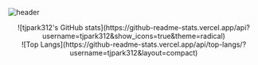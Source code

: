 ![header](https://capsule-render.vercel.app/api?type=wave&color=auto&height=300&section=header&text=박태준의%20Github&fontSize=90)

<div align="center">
  ![tjpark312's GitHub stats](https://github-readme-stats.vercel.app/api?username=tjpark312&show_icons=true&theme=radical)
</div>
 
<div align="center">
  ![Top Langs](https://github-readme-stats.vercel.app/api/top-langs/?username=tjpark312&layout=compact)
</div>

<!---
tjpark312/tjpark312 is a ✨ special ✨ repository because its `README.md` (this file) appears on your GitHub profile.
You can click the Preview link to take a look at your changes.
--->
